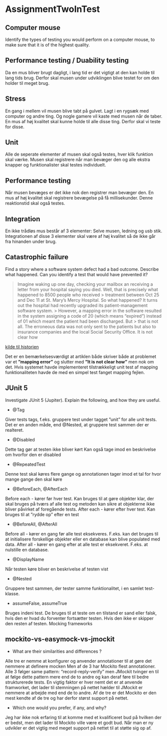 # AssignmentTwoInTest


## Computer mouse

Identify the types of testing you would perform on a computer mouse, to
make sure that it is of the highest quality.

## Performance testing / Duability testing

Da en mus bliver brugt dagligt, i lang tid er det vigtigt at den kan holde til lang tids brug. Derfor skal musen under udviklingen blive testet for om den holder til meget brug.

## Stress

En gang i mellem vil musen blive tabt på gulvet. Lagt i en rygsæk med computer og andre ting. Og nogle gamere vil kaste med musen når de taber.
En mus af høj kvalitet skal kunne holde til alle disse ting. Derfor skal vi teste for disse.

## Unit

Alle de seperate elementer af musen skal også testes, hver klik funktion skal værke. Musen skal registrere når man bevæger den og alle ekstra knapper og funktionalister skal testes individuelt.

## Performance testing

Når musen bevæges er det ikke nok den registrer man bevæger den. En mus af høj kvalitet skal registrere bevægelse på få millisekunder. Denne reaktionstid skal også testes.

## Integration 
En ikke trådløs mus består af 3 elementer:
Selve musen, ledning og usb stik.
Integrationen af disse 3 elementer skal være af høj kvalitet så de ikke går fra hinanden under brug.


## Catastrophic failure
Find a story where a software system defect had a bad outcome. Describe what happened. Can you identify a test that would have prevented it?


> Imagine waking up one day, checking your mailbox an receiving a letter from your hospital saying you died. Well, that is precisely what happened to 8500 people who received   > treatment between Oct 25 and Dec 11 at St. Mary’s Mercy Hospital. So what happened? It turns out the hospital had recently upgraded its patient-management software system.    > However, a mapping error in the software resulted in the system assigning a code of 20 (which means “expired”) instead of 01 which meant the patient had been discharged. But  > that is not all. The erroneous data was not only sent to the patients but also to insurance companies and the local Social Security Office. It is not clear how

[kilde til historien](https://blog.bitsrc.io/software-is-not-perfect-cases-of-software-failure-and-their-consequences-f5fec39c038f)


Det er en bemærkelsesværdigt at artiklen både skriver både at problemet var et **”mapping error”** og slutter med **”It is not clear how”** men nok om det.
Hvis systemet havde implementeret tilstrækkeligt unit test af mapping funktionaliteten havde de med en simpel test fanget mapping fejlen.
























## JUnit 5

Investigate JUnit 5 (Jupiter). Explain the following, and how they are useful.

* @Tag

Giver tests tags, f.eks. gruppere test under tagget ”unit” for alle unit tests. Det er en anden måde, end @Nested, at gruppere test sammen der er realteret.

* @Disabled

Dette tag gør at testen ikke bliver kørt
Kan også tage imod en beskrivelse om hvorfor den er disabled
* @RepeatedTest

Denne test skal køres flere gange og annotationen tager imod et tal for hvor mange gange den skal køre
* @BeforeEach, @AfterEach

Before each -  kører før hver test. Kan bruges til at gøre objekter klar, der skal bruges på tværs af alle test og metoden kan sikre at objekterne ikke bliver påvirket af foregående tests.
After each -  kører efter hver test. Kan bruges til at ”rydde op” efter en test
* @BeforeAll, @AfterAll

Before all - kører en gang før alle test eksekveres. F.eks. kan det bruges til at initialisere forskellige objekter eller en database kan blive populated med data.
After all - kører en gang efter at alle test er eksekveret. F.eks. at nulstille en database.
* @DisplayName

Når testen køre bliver en beskrivelse af testen vist
* @Nested

Gruppere test sammen, der tester samme funktionalitet, i en samlet test-klasse.
* assumeFalse, assumeTrue

Bruges indeni test.
De bruges til at teste om en tilstand er sand eller falsk, hvis den er hvad du forventer fortsætter testen. Hvis den ikke er skipper den resten af testen. 
Mocking frameworks

## mockito-vs-easymock-vs-jmockit
* What are their similarities and differences ?

Alle tre er nemme at konfigurer og anvender annotationer til at gøre det nemmere at definere mocken
Men af de 3 har Mockito flest annotationer.
Alle 3 følger same pattern: “record-reply-verify” men JMockit tvinger en til at følge dette pattern mere end de to andre og kan deraf føre til bedre strukturerede tests.
En vigtig faktor er hver nemt det er at anvende framworket, det lader til stemningen på nettet hælder til JMockit er nemmere at arbejde med end de to andre.
Af de tre er det Mockito er den mest kendte af de tre og har derfor størst support på nettet.
* Which one would you prefer, if any, and why?

Jeg har ikke nok erfaring til at komme med et kvalificeret bud på hvilken der er bedst, men det lader til Mockito ville være et godt bud. Når man er ny udvikler er det vigtig med meget support på nettet til at støtte sig op af. 


